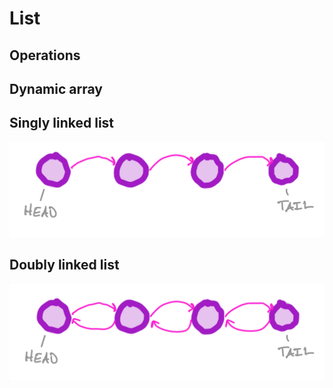 # List

## Operations

## Dynamic array

## Singly linked list

![500](images/Pasted%20image%2020250314070445.png)

## Doubly linked list

![500](images/Pasted%20image%2020250314070500.png)